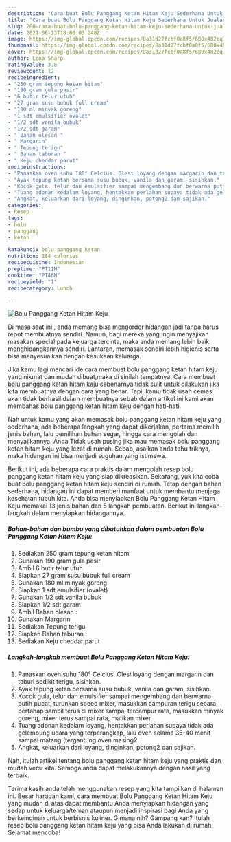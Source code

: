 ```yaml
---
description: "Cara buat Bolu Panggang Ketan Hitam Keju Sederhana Untuk Jualan"
title: "Cara buat Bolu Panggang Ketan Hitam Keju Sederhana Untuk Jualan"
slug: 200-cara-buat-bolu-panggang-ketan-hitam-keju-sederhana-untuk-jualan
date: 2021-06-13T18:00:03.248Z
image: https://img-global.cpcdn.com/recipes/8a31d27fcbf0a8f5/680x482cq70/bolu-panggang-ketan-hitam-keju-foto-resep-utama.jpg
thumbnail: https://img-global.cpcdn.com/recipes/8a31d27fcbf0a8f5/680x482cq70/bolu-panggang-ketan-hitam-keju-foto-resep-utama.jpg
cover: https://img-global.cpcdn.com/recipes/8a31d27fcbf0a8f5/680x482cq70/bolu-panggang-ketan-hitam-keju-foto-resep-utama.jpg
author: Lena Sharp
ratingvalue: 3.8
reviewcount: 12
recipeingredient:
- "250 gram tepung ketan hitam"
- "190 gram gula pasir"
- "6 butir telur utuh"
- "27 gram susu bubuk full cream"
- "180 ml minyak goreng"
- "1 sdt emulsifier ovalet"
- "1/2 sdt vanila bubuk"
- "1/2 sdt garam"
- " Bahan olesan "
- " Margarin"
- " Tepung terigu"
- " Bahan taburan "
- " Keju cheddar parut"
recipeinstructions:
- "Panaskan oven suhu 180° Celcius. Olesi loyang dengan margarin dan taburi sedikit terigu, sisihkan."
- "Ayak tepung ketan bersama susu bubuk, vanila dan garam, sisihkan."
- "Kocok gula, telur dan emulsifier sampai mengembang dan berwarna putih pucat, turunkan speed mixer, masukkan campuran terigu secara bertahap sambil terus di mixer sampai tercampur rata, masukkan minyak goreng, mixer terus sampai rata, matikan mixer."
- "Tuang adonan kedalam loyang, hentakkan perlahan supaya tidak ada gelembung udara yang terperangkap, lalu oven selama 35-40 menit sampai matang (tergantung oven masing2."
- "Angkat, keluarkan dari loyang, dinginkan, potong2 dan sajikan."
categories:
- Resep
tags:
- bolu
- panggang
- ketan

katakunci: bolu panggang ketan 
nutrition: 184 calories
recipecuisine: Indonesian
preptime: "PT11M"
cooktime: "PT46M"
recipeyield: "1"
recipecategory: Lunch

---
```



![Bolu Panggang Ketan Hitam Keju](https://img-global.cpcdn.com/recipes/8a31d27fcbf0a8f5/680x482cq70/bolu-panggang-ketan-hitam-keju-foto-resep-utama.jpg)

Di masa  saat ini , anda memang bisa mengorder hidangan jadi tanpa harus repot membuatnya sendiri. Namun, bagi mereka yang ingin menyajikan masakan special pada keluarga tercinta, maka anda memang lebih baik menghidangkannya sendiri. Lantaran, memasak sendiri lebih higienis serta bisa menyesuaikan dengan kesukaan keluarga.

Jika kamu lagi mencari ide cara membuat bolu panggang ketan hitam keju yang nikmat dan mudah dibuat,maka di sinilah tempatnya. Cara membuat bolu panggang ketan hitam keju  sebenarnya tidak sulit untuk dilakukan jika kita membuatnya dengan cara yang benar. Tapi, kamu tidak usah cemas akan tidak berhasil dalam membuatnya 
sebab dalam artikel ini kami akan membahas bolu panggang ketan hitam keju dengan hati-hati.  



Nah untuk kamu yang akan memasak bolu panggang ketan hitam keju yang sederhana, ada beberapa langkah yang dapat dikerjakan, pertama memilih jenis bahan, lalu pemilihan bahan segar, hingga cara mengolah dan menyajikannya. Anda Tidak usah pusing jika mau memasak bolu panggang ketan hitam keju yang lezat di rumah. Sebab, asalkan anda  tahu triknya, maka hidangan ini bisa menjadi suguhan yang istimewa.

Berikut ini, ada beberapa cara praktis  dalam mengolah resep bolu panggang ketan hitam keju yang siap dikreasikan. Sekarang, yuk kita coba buat bolu panggang ketan hitam keju sendiri di rumah. Tetap dengan bahan sederhana, hidangan ini dapat memberi manfaat untuk membantu menjaga kesehatan tubuh kita. Anda bisa menyiapkan Bolu Panggang Ketan Hitam Keju memakai 13 jenis bahan dan 5 langkah pembuatan. Berikut ini langkah-langkah dalam menyiapkan hidangannya.

<!--inarticleads1-->

##### Bahan-bahan dan bumbu yang dibutuhkan dalam pembuatan Bolu Panggang Ketan Hitam Keju:

1. Sediakan 250 gram tepung ketan hitam
1. Gunakan 190 gram gula pasir
1. Ambil 6 butir telur utuh
1. Siapkan 27 gram susu bubuk full cream
1. Gunakan 180 ml minyak goreng
1. Siapkan 1 sdt emulsifier (ovalet)
1. Gunakan 1/2 sdt vanila bubuk
1. Siapkan 1/2 sdt garam
1. Ambil  Bahan olesan :
1. Gunakan  Margarin
1. Sediakan  Tepung terigu
1. Siapkan  Bahan taburan :
1. Sediakan  Keju cheddar parut




<!--inarticleads2-->

##### Langkah-langkah membuat Bolu Panggang Ketan Hitam Keju:

1. Panaskan oven suhu 180° Celcius. Olesi loyang dengan margarin dan taburi sedikit terigu, sisihkan.
1. Ayak tepung ketan bersama susu bubuk, vanila dan garam, sisihkan.
1. Kocok gula, telur dan emulsifier sampai mengembang dan berwarna putih pucat, turunkan speed mixer, masukkan campuran terigu secara bertahap sambil terus di mixer sampai tercampur rata, masukkan minyak goreng, mixer terus sampai rata, matikan mixer.
1. Tuang adonan kedalam loyang, hentakkan perlahan supaya tidak ada gelembung udara yang terperangkap, lalu oven selama 35-40 menit sampai matang (tergantung oven masing2.
1. Angkat, keluarkan dari loyang, dinginkan, potong2 dan sajikan.




Nah, itulah artikel tentang  bolu panggang ketan hitam keju  yang praktis dan mudah versi kita. Semoga anda dapat melakukannya dengan hasil yang terbaik. 

Terima kasih anda telah menggunakan resep yang kita tampilkan di halaman ini. Besar harapan kami, cara membuat  Bolu Panggang Ketan Hitam Keju yang mudah di atas dapat membantu Anda menyiapkan hidangan yang sedap untuk keluarga/teman ataupun menjadi inspirasi bagi Anda yang berkeinginan untuk berbisnis kuliner. Gimana nih? Gampang kan? Itulah resep bolu panggang ketan hitam keju yang bisa Anda lakukan di rumah. Selamat mencoba!

